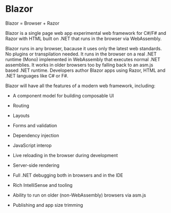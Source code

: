 # Blazor

Blazor = Browser + Razor

Blazor is a single page web app experimental web framework for C#/F# and Razor with HTML built on .NET 
that runs in the browser via WebAssembly.

Blazor runs in any browser, bacause it uses only the latest web standards. No plugins or transpilation needed. 
It runs in the browser on a real .NET runtime (Mono) implemented in WebAssembly that executes normal .NET assemblies. 
It works in older browsers too by falling back to an asm.js based .NET runtime.
Developers author Blazor apps using Razor, HTML and .NET languages like C# or F#.


Blazor will have all the features of a modern web framework, including:

* A component model for building composable UI

* Routing

* Layouts

* Forms and validation

* Dependency injection

* JavaScript interop

* Live reloading in the browser during development

* Server-side rendering

* Full .NET debugging both in browsers and in the IDE

* Rich IntelliSense and tooling

* Ability to run on older (non-WebAssembly) browsers via asm.js

* Publishing and app size trimming


